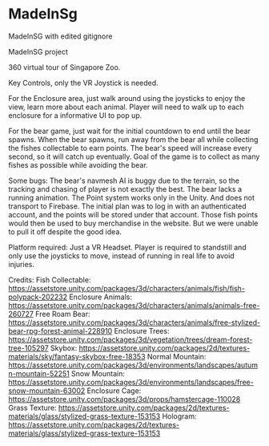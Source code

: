 # MadeInSg
MadeInSG with edited gitignore

MadeInSG project

360 virtual tour of Singapore Zoo.

Key Controls, only the VR Joystick is needed.

For the Enclosure area, just walk around using the joysticks to enjoy the view, learn more about each animal.
Player will need to walk up to each enclosure for a informative UI to pop up.

For the bear game, just wait for the initial countdown to end until the bear spawns.
When the bear spawns, run away from the bear all while collecting the fishes collectable to earn points.
The bear's speed will increase every second, so it will catch up eventually.
Goal of the game is to collect as many fishes as possible while avoiding the bear.

Some bugs:
The bear's navmesh AI is buggy due to the terrain, so the tracking and chasing of player is not exactly the best.
The bear lacks a running animation.
The Point system works only in the Unity. And does not transport to Firebase.
The initial plan was to log in with an authenticated account, and the points will be stored under that account.
Those fish points would then be used to buy merchandise in the website.
But we were unable to pull it off despite the good idea.

Platform required:
Just a VR Headset.
Player is required to standstill and only use the joysticks to move, instead of running in real life to avoid injuries.

Credits:
Fish Collectable: https://assetstore.unity.com/packages/3d/characters/animals/fish/fish-polypack-202232
Enclosure Animals: https://assetstore.unity.com/packages/3d/characters/animals/animals-free-260727
Free Roam Bear: https://assetstore.unity.com/packages/3d/characters/animals/free-stylized-bear-rpg-forest-animal-228910
Enclosure Trees: https://assetstore.unity.com/packages/3d/vegetation/trees/dream-forest-tree-105297
Skybox: https://assetstore.unity.com/packages/2d/textures-materials/sky/fantasy-skybox-free-18353
Normal Mountain: https://assetstore.unity.com/packages/3d/environments/landscapes/autumn-mountain-52251
Snow Mountain: https://assetstore.unity.com/packages/3d/environments/landscapes/free-snow-mountain-63002
Enclosure Cage: https://assetstore.unity.com/packages/3d/props/hamstercage-110028
Grass Texture: https://assetstore.unity.com/packages/2d/textures-materials/glass/stylized-grass-texture-153153
Hologram: https://assetstore.unity.com/packages/2d/textures-materials/glass/stylized-grass-texture-153153




